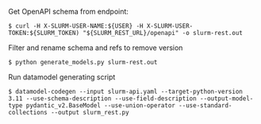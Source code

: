 Get OpenAPI schema from endpoint:
```
$ curl -H X-SLURM-USER-NAME:${USER} -H X-SLURM-USER-TOKEN:${SLURM_TOKEN) "${SLURM_REST_URL}/openapi" -o slurm-rest.out
```
Filter and rename schema and refs to remove version
```
$ python generate_models.py slurm-rest.out
```
Run datamodel generating script
```
$ datamodel-codegen --input slurm-api.yaml --target-python-version 3.11 --use-schema-description --use-field-description --output-model-type pydantic_v2.BaseModel --use-union-operator --use-standard-collections --output slurm_rest.py
```
